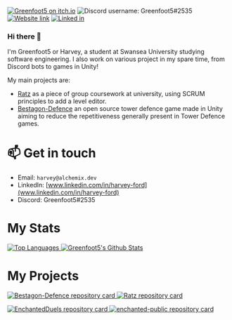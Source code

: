 [![Greenfoot5 on itch.io](https://img.shields.io/static/v1?label=itch.io&message=My%20Games&color=red&logo=itch.io)](https://greenfoot5.itch.io)
![Discord username: Greenfoot5#2535](https://img.shields.io/static/v1?label=Discord&message=Greenfoot5%232535&color=blue&logo=discord&logoColor=white)
[![Website link](https://img.shields.io/badge/Website-Harvey.Alchemix.dev-blueviolet)](https://harvey.alchemix.dev/)
[![Linked in](https://img.shields.io/static/v1?label=LinkedIn&message=My%20LinkedIn&color=blue&logo=linkedin)](https://www.linkedin.com/in/harvey-ford-2541791a7/)

### Hi there 👋

I'm Greenfoot5 or Harvey, a student at Swansea University studying software engineering. I also work on various project in my spare time, from Discord bots to games in Unity!

My main projects are:
- [Ratz](https://github.com/Greenfoot5/Ratz) as a piece of group coursework at university, using SCRUM principles to add a level editor.
- [Bestagon-Defence](https://github.com/Greenfoot5/Bestagon-Defence) an open source tower defence game made in Unity aiming to reduce the repetitiveness generally present in Tower Defence games.

# :mailbox: Get in touch
- Email: `harvey@alchemix.dev`
- LinkedIn: [www.linkedin.com/in/harvey-ford](www.linkedin.com/in/harvey-ford)
- Discord: Greenfoot5#2535

#  My Stats
<a href="https://github.com/Greenfoot5">
  <img src="https://github-readme-stats.vercel.app/api/top-langs/?username=Greenfoot5&langs_count=8&show_icons=true&layout=compact&theme=vue-dark"  alt="Top Languages"/>
</a>
<a href="https://github.com/Greenfoot5">
  <img src="https://github-readme-stats.vercel.app/api?username=Greenfoot5&count_private=true&show_icons=true&theme=vue-dark" alt="Greenfoot5's Github Stats" />
</a>

# My Projects
<p>
<a href="https://github.com/greenfoot5/bestagon-defence">
  <img src="https://github-readme-stats.vercel.app/api/pin/?username=greenfoot5&repo=bestagon-defence&theme=blueberry" alt="Bestagon-Defence repository card" />
</a>
<a href="https://github.com/greenfoot5/Ratz">
  <img src="https://github-readme-stats.vercel.app/api/pin/?username=greenfoot5&repo=ratz&theme=dracula" alt="Ratz repository card" />
</a>
</p>

<p>
<a href="https://github.com/greenfoot5/EnchantedDuels">
  <img src="https://github-readme-stats.vercel.app/api/pin/?username=greenfoot5&repo=enchantedduels&theme=moltack" alt="EnchantedDuels repository card" />
</a>
<a href="https://github.com/nielsvv08/enchanted-public">
  <img src="https://github-readme-stats.vercel.app/api/pin/?username=nielsvv08&repo=enchanted-public&theme=jolly&show_owner=true" alt="enchanted-public repository card" />
</a>
</p>
